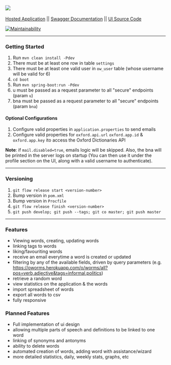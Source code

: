 <img src="https://github.com/noydb/oworms-ui/blob/develop/src/assets/image/logo.svg"></img>
---
[Hosted Application](https://oworms.herokuapp.com) || [Swagger Documentation](https://oworms-api.herokuapp.com/swagger-ui/) || [UI Source Code](https://github.com/benj-power/oworms-ui) 

[![Maintainability](https://api.codeclimate.com/v1/badges/7bd7122324ce4551a180/maintainability)](https://codeclimate.com/github/noydb/oworms-api/maintainability)

---

### Getting Started

1. Run `mvn clean install -Pdev`
2. There must be at least one row in table `settings`
3. There must be at least one valid user in `ow_user` table (whose username will be valid for 6)
4. `cd boot`
5. Run `mvn spring-boot:run -Pdev`
6. u must be passed as a request parameter to all "secure" endpoints (param `u`)
7. bna must be passed as a request parameter to all "secure" endpoints (param `bna`)

#### Optional Configurations
1. Configure valid properties in `application.properties` to send emails
2. Configure valid properties for `oxford.api.url` `oxford.app.id` & `oxford.app.key` ito access the Oxford Dictionaries API 

**Note**: if `mail.disabled=true`, emails logic will be skipped. Also, the bna will be printed in the server logs on startup (You can then use it under the profile section on the UI, along with a valid username to authenticate).

---

### Versioning

1. `git flow release start <version-number>`
2. Bump version in `pom.xml`
3. Bump version in `Procfile`
4. `git flow release finish <version-number>`
5. `git push develop; git push --tags; git co master; git push master`

---

### Features
- Viewing words, creating, updating words
- linking tags to words
- liking/favouriting words
- receive an email everytime a word is created or updated
- filtering by any of the available fields, driven by query parameters (e.g. https://oworms.herokuapp.com/o/worms/all?pos=verb,adjective&tags=informal,politics)
- retrieve a random word
- view statistics on the application & the words
- import spreadsheet of words
- export all words to csv
- fully responsive

### Planned Features
- Full implementation of ui design
- allowing multiple parts of speech and definitions to be linked to one word
- linking of synonyms and antonyms
- ability to delete words
- automated creation of words, adding word with assistance/wizard
- more detailed statistics, daily, weekly stats, graphs, etc
